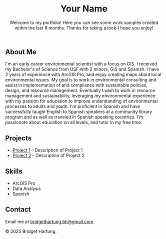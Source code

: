 <!DOCTYPE html>
<html lang="en">
<head>
    <meta charset="UTF-8">
    <meta name="viewport" content="width=device-width, initial-scale=1.0">
    <title>Bridget Hartung- Portfolio</title>
    <link rel="stylesheet" href="style.css">
</head>
<body>
    <header>
        <h1>Your Name</h1>
        <p>Welcome to my portfolio! Here you can see some work samples created within the last 8 months. Thanks for taking a look-I hope you enjoy! </p>
    </header>
    <section id="about">
        <h2>About Me</h2>
        <p>I'm an early career environmental scientist with a focus on GIS. I received my Bachelor's of Science from USF with 2 minors, GIS and Spanish. I have 2 years of experience with ArcGIS Pro, and enjoy creating maps about local environmental issues. My goal is to work in environmental consulting and assist in implementation of and compliance with sustainable policies, design, and resource management. Eventually I wish to work in resource management and sustainability, leveraging my environmental experience with my passion for education to improve understanding of environmental processes to adults and youth. I'm proficient in Spanish and have successfully taught English to Spanish speakers at a community library program and as well as traveled in Spanish speaking countries. I'm passionate about education on all levels, and tutor in my free time.</p>
    </section>
    <section id="projects">
        <h2>Projects</h2>
        <ul>
            <li><a href="(https://github.com/bhartungx/Portfolio/blob/main/brownfield_paper.jpg">Project 1</a> - Description of Project 1</li>
            <li><a href="https://github.com/yourusername/project2">Project 2</a> - Description of Project 2</li>
            <!-- Add more projects here -->
        </ul>
    </section>
    <section id="skills">
        <h2>Skills</h2>
        <ul>
            <li>ArcGIS Pro</li>
            <li>Data Analysis</li>
            <li>Spanish</li>
            <!-- Add more skills -->
        </ul>
    </section>
    <section id="contact">
        <h2>Contact</h2>
        <p>Email me at <a href="mailto:bridgethartung.bh@gmail.com">bridgethartung.bh@gmail.com</a></p>
    </section>
    <footer>
        <p>© 2025 Bridget Hartung.</p>
    </footer>
</body>
</html>
